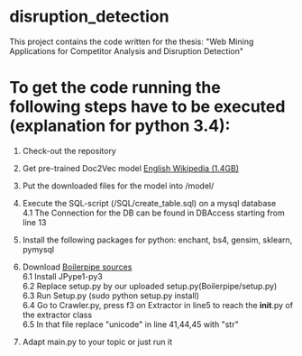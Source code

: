 # disruption_detection

This project contains the code written for the thesis: "Web Mining Applications for Competitor Analysis and Disruption Detection" 

To get the code running the following steps have to be executed (explanation for python 3.4):
===============================================================

1. Check-out the repository

2. Get pre-trained Doc2Vec model [English Wikipedia (1.4GB)](https://ibm.box.com/s/3f160t4xpuya9an935k84ig465gvymm2)

3. Put the downloaded files for the model into /model/

4. Execute the SQL-script (/SQL/create_table.sql) on a mysql database  
    4.1 The Connection for the DB can be found in DBAccess starting from line 13

5. Install the following packages for python: enchant, bs4, gensim, sklearn, pymysql

6. Download [Boilerpipe sources](https://github.com/misja/python-boilerpipe)  
    6.1 Install JPype1-py3  
    6.2 Replace setup.py by our uploaded setup.py(Boilerpipe/setup.py)  
    6.3 Run Setup.py (sudo python setup.py install)  
    6.4 Go to Crawler.py, press f3 on Extractor in line5 to reach the __init__.py of the extractor class  
    6.5 In that file replace "unicode" in line 41,44,45 with "str"  

7. Adapt main.py to your topic or just run it

